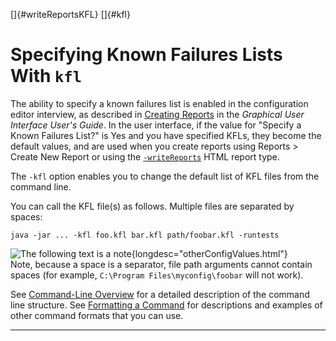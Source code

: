 <!---
  $Id$

  Copyright (c) 2001, 2024, Oracle and/or its affiliates. All rights reserved.
  DO NOT ALTER OR REMOVE COPYRIGHT NOTICES OR THIS FILE HEADER.

  This code is free software; you can redistribute it and/or modify it
  under the terms of the GNU General Public License version 2 only, as
  published by the Free Software Foundation.  Oracle designates this
  particular file as subject to the "Classpath" exception as provided
  by Oracle in the LICENSE file that accompanied this code.

  This code is distributed in the hope that it will be useful, but WITHOUT
  ANY WARRANTY; without even the implied warranty of MERCHANTABILITY or
  FITNESS FOR A PARTICULAR PURPOSE.  See the GNU General Public License
  version 2 for more details (a copy is included in the LICENSE file that
  accompanied this code).

  You should have received a copy of the GNU General Public License version
  2 along with this work; if not, write to the Free Software Foundation,
  Inc., 51 Franklin St, Fifth Floor, Boston, MA 02110-1301 USA.

  Please contact Oracle, 500 Oracle Parkway, Redwood Shores, CA 94065 USA
  or visit www.oracle.com if you need additional information or have any
  questions.
-->

[]{#writeReportsKFL} []{#kfl}

# Specifying Known Failures Lists With `kfl`

The ability to specify a known failures list is enabled in the configuration editor interview, as
described in [Creating Reports](../../default/report/newReports.html#specKFL) in the *Graphical User
Interface User\'s Guide*. In the user interface, if the value for \"Specify a Known Failures List?\"
is Yes and you have specified KFLs, they become the default values, and are used when you create
reports using Reports \> Create New Report or using the [`-writeReports`](writeReports.html) HTML
report type.

The `-kfl` option enables you to change the default list of KFL files from the command line.

You can call the KFL file(s) as follows. Multiple files are separated by spaces:

    java -jar ... -kfl foo.kfl bar.kfl path/foobar.kfl -runtests

![The following text is a note](../../images/hg_note.gif){longdesc="otherConfigValues.html"}\
Note, because a space is a separator, file path arguments cannot contain spaces (for example,
`C:\Program Files\myconfig\foobar` will not work).

See [Command-Line Overview](commandLine.html) for a detailed description of the command line
structure. See [Formatting a Command](formatCommands.html) for descriptions and examples of other
command formats that you can use.

----------------------------------------------------------------------------------------------------

